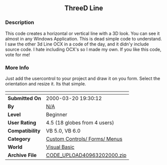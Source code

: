 ﻿<div align="center">

## ThreeD Line


</div>

### Description

This code creates a horizontal or vertical line with a 3D look. You can see it almost in any Windows Application. This is dead simple code to understand. I saw the other 3d Line OCX in a code of the day, and it didn'y include source code. I hate including OCX's so I made my own. If you like this code, vote for me!
 
### More Info
 
Just add the usercontrol to your project and draw it on you form. Select the orientation and resize it. Its that simple.


<span>             |<span>
---                |---
**Submitted On**   |2000-03-20 19:30:12
**By**             |[N/A](https://github.com/Planet-Source-Code/PSCIndex/blob/master/ByAuthor/empty.md)
**Level**          |Beginner
**User Rating**    |4.5 (18 globes from 4 users)
**Compatibility**  |VB 5\.0, VB 6\.0
**Category**       |[Custom Controls/ Forms/  Menus](https://github.com/Planet-Source-Code/PSCIndex/blob/master/ByCategory/custom-controls-forms-menus__1-4.md)
**World**          |[Visual Basic](https://github.com/Planet-Source-Code/PSCIndex/blob/master/ByWorld/visual-basic.md)
**Archive File**   |[CODE\_UPLOAD40963202000\.zip](https://github.com/Planet-Source-Code/threed-line__1-6713/archive/master.zip)








